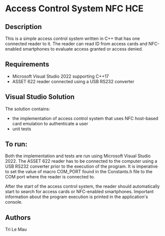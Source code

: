# Access Control System NFC HCE

## Description
This is a simple access control system written in C++ that has one connected reader to it. The reader can read ID from access cards and NFC-enabled smartphones to evaluate access granted or access denied.

## Requirements
- Microsoft Visual Studio 2022 supporting C++17
- ASSET 622 reader connected using a USB RS232 converter

## Visual Studio Solution
The solution contains:
- the implementation of access control system that uses NFC host-based card emulation to authenticate a user
- unit tests

## To run:
Both the implementation and tests are run using Microsoft Visual Studio 2022. The ASSET 622 reader has to be connected to the computer using a USB RS232 converter prior to the execution of the program. It is imperative to set the value of macro COM_PORT found in the Constants.h file to the COM port where the reader is connected to.

After the start of the access control system, the reader should automatically start to search for access cards or NFC-enabled smartphones. Important information about the program execution is printed in the application's console.

## Authors
Tri Le Mau

